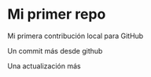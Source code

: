 # Mi primer repo

Mi primera contribución local para GitHub

Un commit más desde github

Una actualización más

